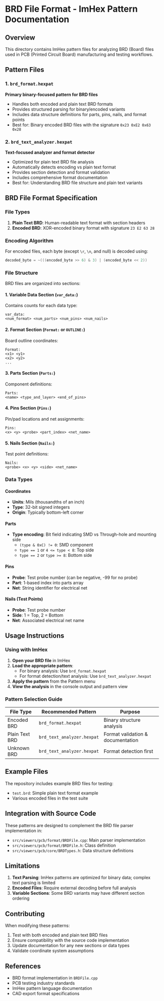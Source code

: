# BRD File Format - ImHex Pattern Documentation

## Overview

This directory contains ImHex pattern files for analyzing BRD (Board) files used in PCB (Printed Circuit Board) manufacturing and testing workflows.

## Pattern Files

### 1. `brd_format.hexpat`
**Primary binary-focused pattern for BRD files**

- Handles both encoded and plain text BRD formats
- Provides structured parsing for binary/encoded variants
- Includes data structure definitions for parts, pins, nails, and format points
- Best for: Binary encoded BRD files with the signature `0x23 0xE2 0x63 0x28`

### 2. `brd_text_analyzer.hexpat` 
**Text-focused analyzer and format detector**

- Optimized for plain text BRD file analysis
- Automatically detects encoding vs plain text format
- Provides section detection and format validation
- Includes comprehensive format documentation
- Best for: Understanding BRD file structure and plain text variants

## BRD File Format Specification

### File Types

1. **Plain Text BRD**: Human-readable text format with section headers
2. **Encoded BRD**: XOR-encoded binary format with signature `23 E2 63 28`

### Encoding Algorithm

For encoded files, each byte (except `\r`, `\n`, and null) is decoded using:
```cpp
decoded_byte = ~(((encoded_byte >> 6) & 3) | (encoded_byte << 2))
```

### File Structure

BRD files are organized into sections:

#### 1. Variable Data Section (`var_data:`)
Contains counts for each data type:
```
var_data:
<num_format> <num_parts> <num_pins> <num_nails>
```

#### 2. Format Section (`Format:` or `OUTLINE:`)
Board outline coordinates:
```
Format:
<x1> <y1>
<x2> <y2>
...
```

#### 3. Parts Section (`Parts:`)
Component definitions:
```
Parts:
<name> <type_and_layer> <end_of_pins>
```

#### 4. Pins Section (`Pins:`)
Pin/pad locations and net assignments:
```
Pins:
<x> <y> <probe> <part_index> <net_name>
```

#### 5. Nails Section (`Nails:`)
Test point definitions:
```
Nails:
<probe> <x> <y> <side> <net_name>
```

### Data Types

#### Coordinates
- **Units**: Mils (thousandths of an inch)
- **Type**: 32-bit signed integers
- **Origin**: Typically bottom-left corner

#### Parts
- **Type encoding**: Bit field indicating SMD vs Through-hole and mounting side
  - `(type & 0xC) != 0`: SMD component
  - `type == 1` or `4 <= type < 8`: Top side
  - `type == 2` or `type >= 8`: Bottom side

#### Pins
- **Probe**: Test probe number (can be negative, -99 for no probe)
- **Part**: 1-based index into parts array
- **Net**: String identifier for electrical net

#### Nails (Test Points)
- **Probe**: Test probe number
- **Side**: 1 = Top, 2 = Bottom
- **Net**: Associated electrical net name

## Usage Instructions

### Using with ImHex

1. **Open your BRD file** in ImHex
2. **Load the appropriate pattern**:
   - For binary analysis: Use `brd_format.hexpat`
   - For format detection/text analysis: Use `brd_text_analyzer.hexpat`
3. **Apply the pattern** from the Pattern menu
4. **View the analysis** in the console output and pattern view

### Pattern Selection Guide

| File Type | Recommended Pattern | Purpose |
|-----------|-------------------|---------|
| Encoded BRD | `brd_format.hexpat` | Binary structure analysis |
| Plain Text BRD | `brd_text_analyzer.hexpat` | Format validation & documentation |
| Unknown BRD | `brd_text_analyzer.hexpat` | Format detection first |

## Example Files

The repository includes example BRD files for testing:

- `test.brd`: Simple plain text format example
- Various encoded files in the test suite

## Integration with Source Code

These patterns are designed to complement the BRD file parser implementation in:

- `src/viewers/pcb/format/BRDFile.cpp`: Main parser implementation
- `src/viewers/pcb/format/BRDFile.h`: Class definition
- `src/viewers/pcb/core/BRDTypes.h`: Data structure definitions

## Limitations

1. **Text Parsing**: ImHex patterns are optimized for binary data; complex text parsing is limited
2. **Encoded Files**: Require external decoding before full analysis
3. **Variable Sections**: Some BRD variants may have different section ordering

## Contributing

When modifying these patterns:

1. Test with both encoded and plain text BRD files
2. Ensure compatibility with the source code implementation
3. Update documentation for any new sections or data types
4. Validate coordinate system assumptions

## References

- BRD format implementation in `BRDFile.cpp`
- PCB testing industry standards
- ImHex pattern language documentation
- CAD export format specifications
